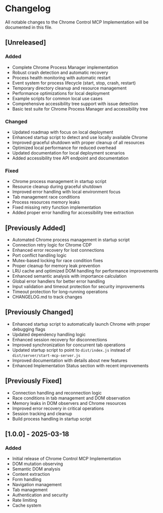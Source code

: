# Changelog

All notable changes to the Chrome Control MCP Implementation will be documented in this file.

## [Unreleased]

### Added
- Complete Chrome Process Manager implementation
- Robust crash detection and automatic recovery
- Process health monitoring with automatic restart
- Event system for process lifecycle (start, stop, crash, restart)
- Temporary directory cleanup and resource management
- Performance optimizations for local deployment
- Example scripts for common local use cases
- Comprehensive accessibility tree support with issue detection
- Basic test suite for Chrome Process Manager and accessibility tree

### Changed
- Updated roadmap with focus on local deployment
- Enhanced startup script to detect and use locally available Chrome
- Improved graceful shutdown with proper cleanup of all resources
- Optimized local performance for reduced overhead
- Updated documentation for local deployment scenarios
- Added accessibility tree API endpoint and documentation

### Fixed
- Chrome process management in startup script
- Resource cleanup during graceful shutdown
- Improved error handling with local environment focus
- Tab management race conditions
- Process resources memory leaks
- Fixed missing retry function implementation
- Added proper error handling for accessibility tree extraction

## [Previously Added]
- Automated Chrome process management in startup script
- Connection retry logic for Chrome CDP
- Enhanced error recovery for lost connections
- Port conflict handling logic
- Mutex-based locking for race condition fixes
- Proper cleanup for memory leak prevention
- LRU cache and optimized DOM handling for performance improvements
- Enhanced semantic analysis with importance calculation
- Global error handlers for better error handling
- Input validation and timeout protection for security improvements
- Timeout protection for long-running operations
- CHANGELOG.md to track changes

## [Previously Changed]
- Enhanced startup script to automatically launch Chrome with proper debugging flags
- Updated dependency handling logic
- Enhanced session recovery for disconnections
- Improved synchronization for concurrent tab operations
- Updated startup script to point to `dist/index.js` instead of `dist/server/start-mcp-server.js`
- Improved documentation with details about new features
- Enhanced Implementation Status section with recent improvements

## [Previously Fixed]
- Connection handling and reconnection logic
- Race conditions in tab management and DOM observation
- Memory leaks in DOM observers and Chrome resources
- Improved error recovery in critical operations
- Session tracking and cleanup
- Build process handling in startup script

## [1.0.0] - 2025-03-18

### Added
- Initial release of Chrome Control MCP Implementation
- DOM mutation observing
- Semantic DOM analysis
- Content extraction
- Form handling
- Navigation management
- Tab management
- Authentication and security
- Rate limiting
- Cache system
